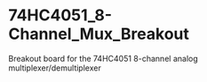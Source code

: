 # 74HC4051_8-Channel_Mux_Breakout
Breakout board for the 74HC4051 8-channel analog multiplexer/demultiplexer
